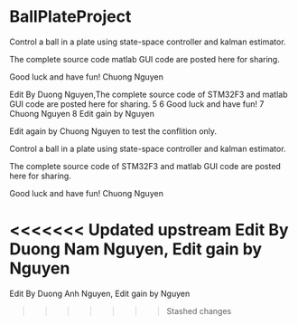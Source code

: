 
# BallPlateProject
Control a ball in a plate using state-space controller and kalman estimator.

The complete source code  matlab GUI code are posted here for sharing.

Good luck and have fun!
Chuong Nguyen

Edit By Duong Nguyen,The complete source code of STM32F3 and matlab GUI code are posted here for sharing.
5
6
Good luck and have fun!
7
Chuong Nguyen
8
 Edit gain by Nguyen

Edit again by Chuong Nguyen to test the conflition only.

Control a ball in a plate using state-space controller and kalman estimator.

The complete source code of STM32F3 and matlab GUI code are posted here for sharing.

Good luck and have fun!
Chuong Nguyen

<<<<<<< Updated upstream
Edit By Duong Nam Nguyen, Edit gain by Nguyen
=======
Edit By Duong Anh Nguyen, Edit gain by Nguyen
>>>>>>> Stashed changes

